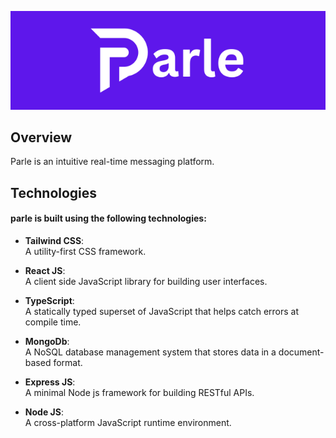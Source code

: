 ![Straven Logo](./parle_readme_banner.png)

## Overview
Parle is an intuitive real-time messaging platform.

## Technologies
#### parle is built using the following technologies:

* **Tailwind CSS**:  
A utility-first CSS framework.

* **React JS**:  
A client side JavaScript library for building user interfaces.

* **TypeScript**:  
A statically typed superset of JavaScript that helps catch errors at compile time.

* **MongoDb**:  
A NoSQL database management system that stores data in a document-based format.

* **Express JS**:  
A minimal Node js framework for building RESTful APIs.

* **Node JS**:  
A cross-platform JavaScript runtime environment.


